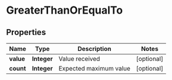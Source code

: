 
# GreaterThanOrEqualTo

## Properties
Name | Type | Description | Notes
------------ | ------------- | ------------- | -------------
**value** | **Integer** | Value received |  [optional]
**count** | **Integer** | Expected maximum value |  [optional]



